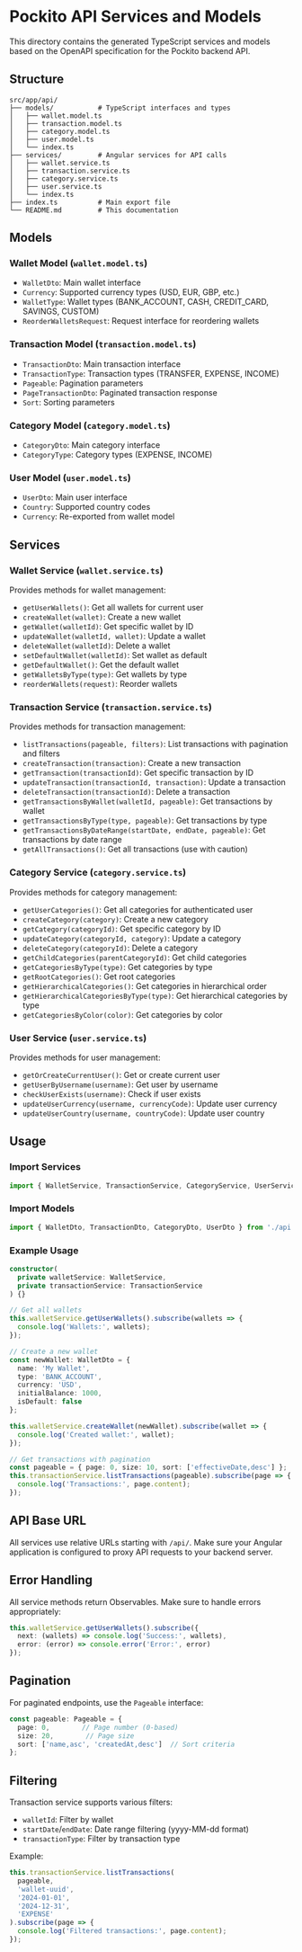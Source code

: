 # Pockito API Services and Models

This directory contains the generated TypeScript services and models based on the OpenAPI specification for the Pockito backend API.

## Structure

```
src/app/api/
├── models/           # TypeScript interfaces and types
│   ├── wallet.model.ts
│   ├── transaction.model.ts
│   ├── category.model.ts
│   ├── user.model.ts
│   └── index.ts
├── services/         # Angular services for API calls
│   ├── wallet.service.ts
│   ├── transaction.service.ts
│   ├── category.service.ts
│   ├── user.service.ts
│   └── index.ts
├── index.ts          # Main export file
└── README.md         # This documentation
```

## Models

### Wallet Model (`wallet.model.ts`)
- `WalletDto`: Main wallet interface
- `Currency`: Supported currency types (USD, EUR, GBP, etc.)
- `WalletType`: Wallet types (BANK_ACCOUNT, CASH, CREDIT_CARD, SAVINGS, CUSTOM)
- `ReorderWalletsRequest`: Request interface for reordering wallets

### Transaction Model (`transaction.model.ts`)
- `TransactionDto`: Main transaction interface
- `TransactionType`: Transaction types (TRANSFER, EXPENSE, INCOME)
- `Pageable`: Pagination parameters
- `PageTransactionDto`: Paginated transaction response
- `Sort`: Sorting parameters

### Category Model (`category.model.ts`)
- `CategoryDto`: Main category interface
- `CategoryType`: Category types (EXPENSE, INCOME)

### User Model (`user.model.ts`)
- `UserDto`: Main user interface
- `Country`: Supported country codes
- `Currency`: Re-exported from wallet model

## Services

### Wallet Service (`wallet.service.ts`)
Provides methods for wallet management:
- `getUserWallets()`: Get all wallets for current user
- `createWallet(wallet)`: Create a new wallet
- `getWallet(walletId)`: Get specific wallet by ID
- `updateWallet(walletId, wallet)`: Update a wallet
- `deleteWallet(walletId)`: Delete a wallet
- `setDefaultWallet(walletId)`: Set wallet as default
- `getDefaultWallet()`: Get the default wallet
- `getWalletsByType(type)`: Get wallets by type
- `reorderWallets(request)`: Reorder wallets

### Transaction Service (`transaction.service.ts`)
Provides methods for transaction management:
- `listTransactions(pageable, filters)`: List transactions with pagination and filters
- `createTransaction(transaction)`: Create a new transaction
- `getTransaction(transactionId)`: Get specific transaction by ID
- `updateTransaction(transactionId, transaction)`: Update a transaction
- `deleteTransaction(transactionId)`: Delete a transaction
- `getTransactionsByWallet(walletId, pageable)`: Get transactions by wallet
- `getTransactionsByType(type, pageable)`: Get transactions by type
- `getTransactionsByDateRange(startDate, endDate, pageable)`: Get transactions by date range
- `getAllTransactions()`: Get all transactions (use with caution)

### Category Service (`category.service.ts`)
Provides methods for category management:
- `getUserCategories()`: Get all categories for authenticated user
- `createCategory(category)`: Create a new category
- `getCategory(categoryId)`: Get specific category by ID
- `updateCategory(categoryId, category)`: Update a category
- `deleteCategory(categoryId)`: Delete a category
- `getChildCategories(parentCategoryId)`: Get child categories
- `getCategoriesByType(type)`: Get categories by type
- `getRootCategories()`: Get root categories
- `getHierarchicalCategories()`: Get categories in hierarchical order
- `getHierarchicalCategoriesByType(type)`: Get hierarchical categories by type
- `getCategoriesByColor(color)`: Get categories by color

### User Service (`user.service.ts`)
Provides methods for user management:
- `getOrCreateCurrentUser()`: Get or create current user
- `getUserByUsername(username)`: Get user by username
- `checkUserExists(username)`: Check if user exists
- `updateUserCurrency(username, currencyCode)`: Update user currency
- `updateUserCountry(username, countryCode)`: Update user country

## Usage

### Import Services
```typescript
import { WalletService, TransactionService, CategoryService, UserService } from './api';
```

### Import Models
```typescript
import { WalletDto, TransactionDto, CategoryDto, UserDto } from './api';
```

### Example Usage
```typescript
constructor(
  private walletService: WalletService,
  private transactionService: TransactionService
) {}

// Get all wallets
this.walletService.getUserWallets().subscribe(wallets => {
  console.log('Wallets:', wallets);
});

// Create a new wallet
const newWallet: WalletDto = {
  name: 'My Wallet',
  type: 'BANK_ACCOUNT',
  currency: 'USD',
  initialBalance: 1000,
  isDefault: false
};

this.walletService.createWallet(newWallet).subscribe(wallet => {
  console.log('Created wallet:', wallet);
});

// Get transactions with pagination
const pageable = { page: 0, size: 10, sort: ['effectiveDate,desc'] };
this.transactionService.listTransactions(pageable).subscribe(page => {
  console.log('Transactions:', page.content);
});
```

## API Base URL

All services use relative URLs starting with `/api/`. Make sure your Angular application is configured to proxy API requests to your backend server.

## Error Handling

All service methods return Observables. Make sure to handle errors appropriately:

```typescript
this.walletService.getUserWallets().subscribe({
  next: (wallets) => console.log('Success:', wallets),
  error: (error) => console.error('Error:', error)
});
```

## Pagination

For paginated endpoints, use the `Pageable` interface:

```typescript
const pageable: Pageable = {
  page: 0,        // Page number (0-based)
  size: 20,        // Page size
  sort: ['name,asc', 'createdAt,desc']  // Sort criteria
};
```

## Filtering

Transaction service supports various filters:
- `walletId`: Filter by wallet
- `startDate`/`endDate`: Date range filtering (yyyy-MM-dd format)
- `transactionType`: Filter by transaction type

Example:
```typescript
this.transactionService.listTransactions(
  pageable,
  'wallet-uuid',
  '2024-01-01',
  '2024-12-31',
  'EXPENSE'
).subscribe(page => {
  console.log('Filtered transactions:', page.content);
});
```

